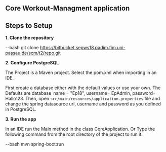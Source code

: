 ## Core Workout-Managment application

## Steps to Setup

**1. Clone the repository**

--bash
git clone https://bitbucket.sepws18.padim.fim.uni-passau.de/scm/t2/repo.git

**2. Configure PostgreSQL**

The Project is a Maven project. Select the pom.xml when importing in an IDE.

First create a database either with the default values or use your own.
The Defaults are database_name = "Ep18", username= EpAdmin, password= Hallo123.
Then, open `src/main/resources/application.properties` file and change the spring datasource url, username and password as you defined in PostgreSQL. 

**3. Run the app**

In an IDE run the Main method in the class CoreApplication.
Or Type the following command from the root directory of the project to run it.

--bash
mvn spring-boot:run

